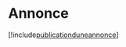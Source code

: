 # Annonce

[!include[publicationduneannonce](annonce.publicationduneannonce.autogen.md)]















































































































